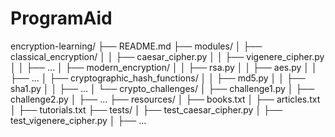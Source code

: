 # ProgramAid
encryption-learning/
├── README.md
├── modules/
│   ├── classical_encryption/
│   │   ├── caesar_cipher.py
│   │   ├── vigenere_cipher.py
│   │   ├── ...
│   ├── modern_encryption/
│   │   ├── rsa.py
│   │   ├── aes.py
│   │   ├── ...
│   ├── cryptographic_hash_functions/
│   │   ├── md5.py
│   │   ├── sha1.py
│   │   ├── ...
│   └── crypto_challenges/
│       ├── challenge1.py
│       ├── challenge2.py
│       ├── ...
├── resources/
│   ├── books.txt
│   ├── articles.txt
│   ├── tutorials.txt
├── tests/
│   ├── test_caesar_cipher.py
│   ├── test_vigenere_cipher.py
│   ├── ...
